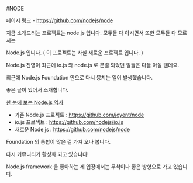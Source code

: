 #NODE

페이지 링크 - https://github.com/nodejs/node

지금 소개드리는 프로젝트는 node.js 입니다. 모두들 다 아시면서 또한 모두들 다 모르시는

Node.js  입니다. ( 이 프로젝트는 사실 새로운 프로젝트 입니다. )

Node.js 진영이 최근에 io.js 와 node.js 로 분열 되었던 일들은 다들 아실 텐데요.

최근에 Node.js Foundation 안으로 다시 뭉치는 일이 발생했습니다.

좋은 글이 있어서 소개합니다.

[한 눈에 보는 Node.js 역사]( http://www.bloter.net/archives/228022 )

* 기존 Node.js 프로젝트 : https://github.com/joyent/node
* io.js 프로젝트 : https://github.com/nodejs/io.js
* 새로운 Node.js : https://github.com/nodejs/node

Foundation 의 통합이 많은 걸 가져 오나 봅니다.

다시 커뮤니티가 활성화 되고 있습니다!

Node.js framework 을 좋아하는 제 입장에서는 무척이나 좋은 방향으로 가고 있습니다.
